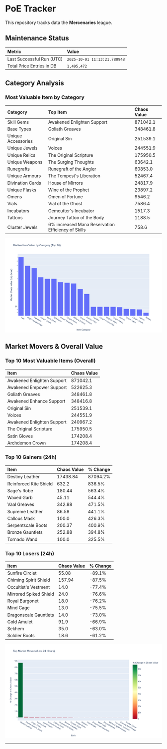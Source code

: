 # PoE Tracker

This repository tracks data the **Mercenaries** league.

## Maintenance Status

<!-- START_MAINTENANCE -->
| Metric | Value |
|:---|:---|
| Last Successful Run (UTC) | `2025-10-01 11:13:21.780948` |
| Total Price Entries in DB | `1,495,472` |

<!-- END_MAINTENANCE -->

## Category Analysis

<!-- START_CATEGORY_ANALYSIS -->
### Most Valuable Item by Category
| Category | Top Item | Chaos Value |
| :--- | :--- | :--- |
| Skill Gems | Awakened Enlighten Support | 871042.1 |
| Base Types | Goliath Greaves | 348461.8 |
| Unique Accessories | Original Sin | 251539.1 |
| Unique Jewels | Voices | 244551.9 |
| Unique Relics | The Original Scripture | 175950.5 |
| Unique Weapons | The Surging Thoughts | 63642.1 |
| Runegrafts | Runegraft of the Angler | 60853.0 |
| Unique Armours | The Tempest's Liberation | 52467.4 |
| Divination Cards | House of Mirrors | 24817.9 |
| Unique Flasks | Wine of the Prophet | 23897.2 |
| Omens | Omen of Fortune | 9546.2 |
| Vials | Vial of the Ghost | 7586.4 |
| Incubators | Gemcutter's Incubator | 1517.3 |
| Tattoos | Journey Tattoo of the Body | 1188.5 |
| Cluster Jewels | 6% increased Mana Reservation Efficiency of Skills | 758.6 |


![Category Analysis Chart](charts/category_analysis.png)
<!-- END_CATEGORY_ANALYSIS -->

## Market Movers & Overall Value

<!-- START_ANALYSIS -->
### Top 10 Most Valuable Items (Overall)
| Item | Chaos Value |
| :--- | :--- |
| Awakened Enlighten Support | 871042.1 |
| Awakened Empower Support | 522625.3 |
| Goliath Greaves | 348461.8 |
| Awakened Enhance Support | 348416.8 |
| Original Sin | 251539.1 |
| Voices | 244551.9 |
| Awakened Enlighten Support | 240967.2 |
| The Original Scripture | 175950.5 |
| Satin Gloves | 174208.4 |
| Archdemon Crown | 174208.4 |

### Top 10 Gainers (24h)
| Item | Chaos Value | % Change |
| :--- | :--- | :--- |
| Destiny Leather | 17438.84 | 87094.2% |
| Reinforced Kite Shield | 632.2 | 836.5% |
| Sage's Robe | 180.44 | 563.4% |
| Waxed Garb | 45.11 | 544.4% |
| Vaal Greaves | 342.88 | 471.5% |
| Supreme Leather | 86.58 | 441.1% |
| Callous Mask | 100.0 | 426.3% |
| Serpentscale Boots | 200.37 | 400.9% |
| Bronze Gauntlets | 252.88 | 394.8% |
| Tornado Wand | 100.0 | 325.5% |

### Top 10 Losers (24h)
| Item | Chaos Value | % Change |
| :--- | :--- | :--- |
| Sunfire Circlet | 55.08 | -89.1% |
| Chiming Spirit Shield | 157.94 | -87.5% |
| Occultist's Vestment | 14.0 | -77.4% |
| Mirrored Spiked Shield | 24.0 | -76.6% |
| Royal Burgonet | 18.0 | -76.2% |
| Mind Cage | 13.0 | -75.5% |
| Dragonscale Gauntlets | 14.0 | -73.0% |
| Gold Amulet | 91.9 | -66.9% |
| Sekhem | 35.0 | -63.0% |
| Soldier Boots | 18.6 | -61.2% |


![Market Movers Chart](charts/market_movers.png)
<!-- END_ANALYSIS -->

---
